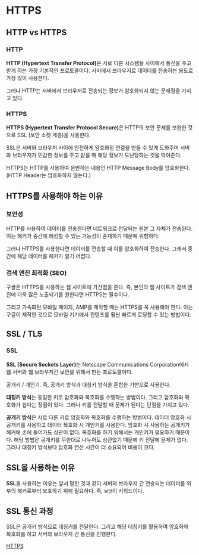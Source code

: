 # HTTPS

## HTTP vs HTTPS
### HTTP
<b>HTTP (Hypertext Transfer Protocol)</b>은 서로 다른 시스템들 사이에서 통신을 주고 받게 하는 가장 기본적인 프로토콜이다. 서버에서 브라우저로 데이터를 전송하는 용도로 가장 많이 사용한다.   

그러나 HTTP는 서버에서 브라우저로 전송되는 정보가 암호화되지 않는 문제점을 가지고 있다.   

### HTTPS
<b>HTTPS (Hypertext Transfer Protocol Secure)</b>은 HTTP의 보안 문제를 보완한 것으로 SSL (보안 소켓 계층)을 사용한다.   

SSL은 서버와 브라우저 사이에 안전하게 암호화된 연결을 만들 수 있게 도와주며 서버와 브라우저가 민감한 정보를 주고 받을 때 해당 정보가 도난당하는 것을 막아준다.   

HTTPS는 HTTP를 사용하여 운반하는 내용인 HTTP Message Body를 암호화한다. (HTTP Header는 암호화하지 않는다.)   

## HTTPS를 사용해야 하는 이유
### 보안성
HTTP를 사용하여 데이터를 전송한다면 네트워크로 전달되는 원본 그 자체가 전송된다. 이는 해커가 중간에 해킹할 수 있는 가능성이 존재하기 때문에 위험하다.   

그러나 HTTPS를 사용한다면 데이터를 전송할 때 이를 암호화하여 전송한다. 그래서 중간에 해당 데이터를 해커가 알기 어렵다.

### 검색 엔진 최적화 (SEO)
구글은 HTTPS를 사용하는 웹 사이트에 가산점을 준다. 즉, 본인의 웹 사이트가 검색 엔진에 더욱 많은 노출되기를 원한다면 HTTPS는 필수이다.   

그리고 가속화된 모바일 페이지, AMP를 제작할 때는 HTTPS를 꼭 사용해야 한다. 이는 구글이 제작한 것으로 모바일 기기에서 컨텐츠를 훨씬 빠르게 로딩할 수 있는 방법이다.   

## SSL / TLS
### SSL
<b>SSL (Secure Sockets Layer)</b>는 Netscape Communications Corporation에서 웹 서버와 웹 브라우저간 보안을 위해서 만든 프로토콜이다.   

공개키 / 개인기. 즉, 공개키 방식과 대칭키 방식을 혼합한 기반으로 사용한다.   

<b>대칭키 방식</b>는 동일한 키로 암호화와 복호화를 수행하는 방법이다. 그리고 암호화와 복호화가 쉽다는 장점이 있다. 그러나 키를 전달할 때 문제가 된다는 단점을 가지고 있다.   

<b>공개키 방식</b>은 서로 다른 키로 암호화와 복호화를 수행하는 방법이다. 데이터 암호화 시 공개키를 사용하고 데이터 복호화 시 개인키를 사용한다. 암호화 시 사용하는 공개키가 해커에 손에 들어가도 상관이 없다. 복호화를 하기 위해서는 개인키가 필요하기 때문이다. 해당 방법은 공개키를 무한대로 나누어도 상관없기 때문에 키 전달에 문제가 없다. 그러나 대칭키 방식보다 암호화 연산 시간이 더 소요되어 비용이 크다.   

## SSL을 사용하는 이유
<b>SSL</b>을 사용하는 이유는 앞서 말한 것과 같이 서버와 브라우저 간 전송되는 데이터를 외부의 해커로부터 보호하기 위해 필요하다. 즉, ```보안```이 키워드이다.   

## SSL 통신 과정
SSL은 공개키 방식으로 대칭키를 전달한다. 그리고 해당 대칭키를 활용하여 암호화와 복호화를 하고 서버와 브라우저 간 통신을 진행한다.   

[HTTPS](https://www.youtube.com/watch?v=wPdH7lJ8jf0)